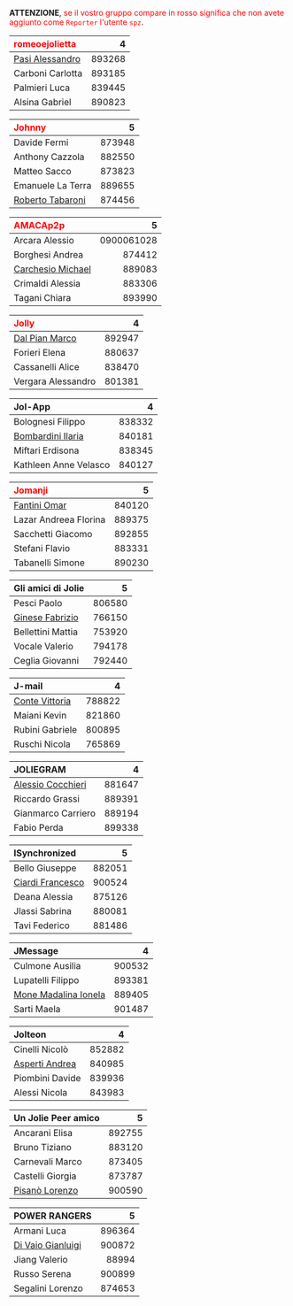 **ATTENZIONE**, <span style="color:RGBA(255,0,0,1)">se il vostro gruppo compare in rosso significa che non avete aggiunto come <code>Reporter</code> l'utente <code>spz</code></span>.

|<span style="color:RGBA(255,0,0,1)">romeoejolietta</span>|4|
|:-|-:|
|[Pasi Alessandro](mailto:alessandro.pasi6@studio.unibo.it)|893268|
|Carboni Carlotta|893185|
|Palmieri Luca|839445|
|Alsina Gabriel|890823|

|<span style="color:RGBA(255,0,0,1)">Johnny</span>|5|
|:-|-:|
|Davide Fermi|873948|
|Anthony Cazzola|882550|
|Matteo Sacco|873823|
|Emanuele La Terra|889655|
|[Roberto Tabaroni](mailto:roberto.tabaroni@studio.unibo.it)|874456|

|<span style="color:RGBA(255,0,0,1)">AMACAp2p</span>|5|
|:-|-:|
|Arcara Alessio|0900061028|
|Borghesi Andrea|874412|
|[Carchesio Michael](mailto:michael.carchesio@studio.unibo.it)|889083|
|Crimaldi Alessia|883306|
|Tagani Chiara|893990|

|<span style="color:RGBA(255,0,0,1)">Jolly</span>|4|
|:-|-:|
|[Dal Pian Marco](mailto:marco.dalpian@studio.unibo.it)|892947|
|Forieri Elena|880637|
|Cassanelli Alice|838470| 
|Vergara Alessandro|801381|

|Jol-App|4|
|:-|-:|
|Bolognesi Filippo|838332|
[Bombardini Ilaria](mailto:ilaria.bombardini@studio.unibo.it)|840181|
|Miftari Erdisona|838345|
|Kathleen Anne Velasco|840127|

|<span style="color:RGBA(255,0,0,1)">Jomanji</span>|5|
|:-|-:|
|[Fantini Omar](omar.fantini@studio.unibo.it)|840120|
|Lazar Andreea Florina|889375|
|Sacchetti Giacomo|892855|
|Stefani Flavio|883331|
|Tabanelli Simone|890230|
 
|Gli amici di Jolie|5|
|:-|-:|
|Pesci Paolo|806580|
|[Ginese Fabrizio](mailto:fabrizio.ginese@studio.unibo.it)|766150|
|Bellettini Mattia|753920|
|Vocale Valerio|794178|
|Ceglia Giovanni|792440|

|J-mail|4|
|:-|-:|
|[Conte Vittoria](mailto:vittoria.conte@studio.unibo.it)|788822|
|Maiani Kevin|821860|
|Rubini Gabriele|800895|
|Ruschi Nicola|765869|

|JOLIEGRAM|4|
|:-|-:|
|[Alessio Cocchieri](mailto:alessio.cocchieri2@studio.unibo.it)|881647|
|Riccardo Grassi|889391|
|Gianmarco Carriero|889194|
|Fabio Perda|899338|

|ISynchronized|5|
|:-|-:|
|Bello Giuseppe|882051|
|[Ciardi Francesco](mailto:francesco.ciardi@studio.unibo.it)|900524|
|Deana Alessia|875126|
|Jlassi Sabrina|880081|
|Tavi Federico|881486|

|JMessage|4|
|:-|-:|
|Culmone Ausilia|900532|
|Lupatelli Filippo|893381|
|[Mone Madalina Ionela](mailto:madalina.mone@studio.unibo.it)|889405|
|Sarti Maela|901487|

|Jolteon|4|
|:-|-:|
|Cinelli Nicolò|852882|
|[Asperti Andrea](mailto:andrea.asperti2@studio.unibo.it)|840985|
|Piombini Davide|839936|
|Alessi Nicola|843983|

|Un Jolie Peer amico|5|
|:-|-:|
|Ancarani Elisa|892755 |
|Bruno Tiziano|883120|
|Carnevali Marco|873405|
|Castelli Giorgia|873787|
|[Pisanò Lorenzo](mailto:lorenzo.pisano@studio.unibo.it)|900590|

|POWER RANGERS|5|
|:-|-:|
|Armani Luca|896364|
|[Di Vaio Gianluigi](mailto:gianluigi.divaio@studio.unibo.it)|900872|
|Jiang Valerio|88994|
|Russo Serena|900899|
|Segalini Lorenzo|874653|
